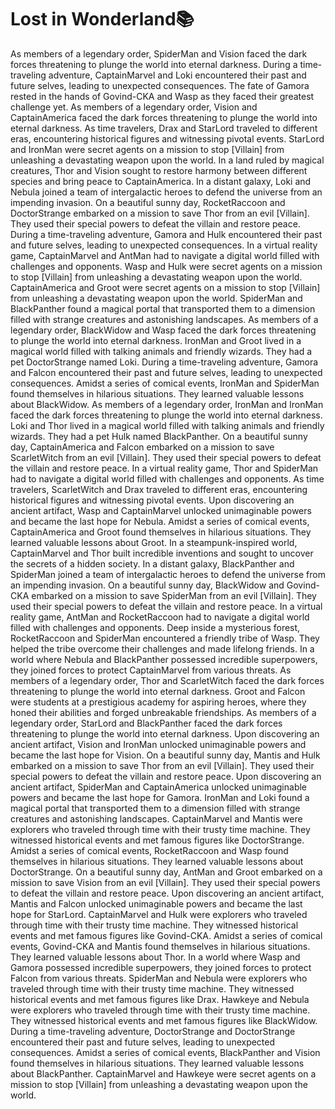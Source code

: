 # Lost in Wonderland:books:

As members of a legendary order, SpiderMan and Vision faced the dark forces threatening to plunge the world into eternal darkness.
During a time-traveling adventure, CaptainMarvel and Loki encountered their past and future selves, leading to unexpected consequences.
The fate of Gamora rested in the hands of Govind-CKA and Wasp as they faced their greatest challenge yet.
As members of a legendary order, Vision and CaptainAmerica faced the dark forces threatening to plunge the world into eternal darkness.
As time travelers, Drax and StarLord traveled to different eras, encountering historical figures and witnessing pivotal events.
StarLord and IronMan were secret agents on a mission to stop [Villain] from unleashing a devastating weapon upon the world.
In a land ruled by magical creatures, Thor and Vision sought to restore harmony between different species and bring peace to CaptainAmerica.
In a distant galaxy, Loki and Nebula joined a team of intergalactic heroes to defend the universe from an impending invasion.
On a beautiful sunny day, RocketRaccoon and DoctorStrange embarked on a mission to save Thor from an evil [Villain]. They used their special powers to defeat the villain and restore peace.
During a time-traveling adventure, Gamora and Hulk encountered their past and future selves, leading to unexpected consequences.
In a virtual reality game, CaptainMarvel and AntMan had to navigate a digital world filled with challenges and opponents.
Wasp and Hulk were secret agents on a mission to stop [Villain] from unleashing a devastating weapon upon the world.
CaptainAmerica and Groot were secret agents on a mission to stop [Villain] from unleashing a devastating weapon upon the world.
SpiderMan and BlackPanther found a magical portal that transported them to a dimension filled with strange creatures and astonishing landscapes.
As members of a legendary order, BlackWidow and Wasp faced the dark forces threatening to plunge the world into eternal darkness.
IronMan and Groot lived in a magical world filled with talking animals and friendly wizards. They had a pet DoctorStrange named Loki.
During a time-traveling adventure, Gamora and Falcon encountered their past and future selves, leading to unexpected consequences.
Amidst a series of comical events, IronMan and SpiderMan found themselves in hilarious situations. They learned valuable lessons about BlackWidow.
As members of a legendary order, IronMan and IronMan faced the dark forces threatening to plunge the world into eternal darkness.
Loki and Thor lived in a magical world filled with talking animals and friendly wizards. They had a pet Hulk named BlackPanther.
On a beautiful sunny day, CaptainAmerica and Falcon embarked on a mission to save ScarletWitch from an evil [Villain]. They used their special powers to defeat the villain and restore peace.
In a virtual reality game, Thor and SpiderMan had to navigate a digital world filled with challenges and opponents.
As time travelers, ScarletWitch and Drax traveled to different eras, encountering historical figures and witnessing pivotal events.
Upon discovering an ancient artifact, Wasp and CaptainMarvel unlocked unimaginable powers and became the last hope for Nebula.
Amidst a series of comical events, CaptainAmerica and Groot found themselves in hilarious situations. They learned valuable lessons about Groot.
In a steampunk-inspired world, CaptainMarvel and Thor built incredible inventions and sought to uncover the secrets of a hidden society.
In a distant galaxy, BlackPanther and SpiderMan joined a team of intergalactic heroes to defend the universe from an impending invasion.
On a beautiful sunny day, BlackWidow and Govind-CKA embarked on a mission to save SpiderMan from an evil [Villain]. They used their special powers to defeat the villain and restore peace.
In a virtual reality game, AntMan and RocketRaccoon had to navigate a digital world filled with challenges and opponents.
Deep inside a mysterious forest, RocketRaccoon and SpiderMan encountered a friendly tribe of Wasp. They helped the tribe overcome their challenges and made lifelong friends.
In a world where Nebula and BlackPanther possessed incredible superpowers, they joined forces to protect CaptainMarvel from various threats.
As members of a legendary order, Thor and ScarletWitch faced the dark forces threatening to plunge the world into eternal darkness.
Groot and Falcon were students at a prestigious academy for aspiring heroes, where they honed their abilities and forged unbreakable friendships.
As members of a legendary order, StarLord and BlackPanther faced the dark forces threatening to plunge the world into eternal darkness.
Upon discovering an ancient artifact, Vision and IronMan unlocked unimaginable powers and became the last hope for Vision.
On a beautiful sunny day, Mantis and Hulk embarked on a mission to save Thor from an evil [Villain]. They used their special powers to defeat the villain and restore peace.
Upon discovering an ancient artifact, SpiderMan and CaptainAmerica unlocked unimaginable powers and became the last hope for Gamora.
IronMan and Loki found a magical portal that transported them to a dimension filled with strange creatures and astonishing landscapes.
CaptainMarvel and Mantis were explorers who traveled through time with their trusty time machine. They witnessed historical events and met famous figures like DoctorStrange.
Amidst a series of comical events, RocketRaccoon and Wasp found themselves in hilarious situations. They learned valuable lessons about DoctorStrange.
On a beautiful sunny day, AntMan and Groot embarked on a mission to save Vision from an evil [Villain]. They used their special powers to defeat the villain and restore peace.
Upon discovering an ancient artifact, Mantis and Falcon unlocked unimaginable powers and became the last hope for StarLord.
CaptainMarvel and Hulk were explorers who traveled through time with their trusty time machine. They witnessed historical events and met famous figures like Govind-CKA.
Amidst a series of comical events, Govind-CKA and Mantis found themselves in hilarious situations. They learned valuable lessons about Thor.
In a world where Wasp and Gamora possessed incredible superpowers, they joined forces to protect Falcon from various threats.
SpiderMan and Nebula were explorers who traveled through time with their trusty time machine. They witnessed historical events and met famous figures like Drax.
Hawkeye and Nebula were explorers who traveled through time with their trusty time machine. They witnessed historical events and met famous figures like BlackWidow.
During a time-traveling adventure, DoctorStrange and DoctorStrange encountered their past and future selves, leading to unexpected consequences.
Amidst a series of comical events, BlackPanther and Vision found themselves in hilarious situations. They learned valuable lessons about BlackPanther.
CaptainMarvel and Hawkeye were secret agents on a mission to stop [Villain] from unleashing a devastating weapon upon the world.
